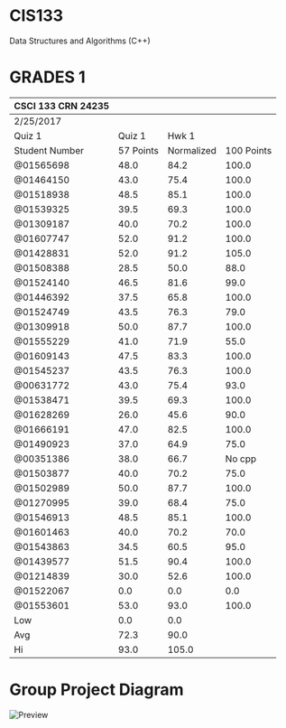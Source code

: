 # CIS133
Data Structures and Algorithms (C++)

# GRADES 1
| CSCI 133 CRN 24235 |           |            |            |
|--------------------|-----------|------------|------------|
| 2/25/2017          |           |            |            |
| Quiz 1             | Quiz 1    | Hwk 1      |            |
| Student Number     | 57 Points | Normalized | 100 Points |
| @01565698          | 48.0      | 84.2       | 100.0      |
| @01464150          | 43.0      | 75.4       | 100.0      |
| @01518938          | 48.5      | 85.1       | 100.0      |
| @01539325          | 39.5      | 69.3       | 100.0      |
| @01309187          | 40.0      | 70.2       | 100.0      |
| @01607747          | 52.0      | 91.2       | 100.0      |
| @01428831          | 52.0      | 91.2       | 105.0      |
| @01508388          | 28.5      | 50.0       | 88.0       |
| @01524140          | 46.5      | 81.6       | 99.0       |
| @01446392          | 37.5      | 65.8       | 100.0      |
| @01524749          | 43.5      | 76.3       | 79.0       |
| @01309918          | 50.0      | 87.7       | 100.0      |
| @01555229          | 41.0      | 71.9       | 55.0       |
| @01609143          | 47.5      | 83.3       | 100.0      |
| @01545237          | 43.5      | 76.3       | 100.0      |
| @00631772          | 43.0      | 75.4       | 93.0       |
| @01538471          | 39.5      | 69.3       | 100.0      |
| @01628269          | 26.0      | 45.6       | 90.0       |
| @01666191          | 47.0      | 82.5       | 100.0      |
| @01490923          | 37.0      | 64.9       | 75.0       |
| @00351386          | 38.0      | 66.7       | No cpp     |
| @01503877          | 40.0      | 70.2       | 75.0       |
| @01502989          | 50.0      | 87.7       | 100.0      |
| @01270995          | 39.0      | 68.4       | 75.0       |
| @01546913          | 48.5      | 85.1       | 100.0      |
| @01601463          | 40.0      | 70.2       | 70.0       |
| @01543863          | 34.5      | 60.5       | 95.0       |
| @01439577          | 51.5      | 90.4       | 100.0      |
| @01214839          | 30.0      | 52.6       | 100.0      |
| @01522067          | 0.0       | 0.0        | 0.0        |
| @01553601          | 53.0      | 93.0       | 100.0      |
| Low                | 0.0       | 0.0        |            |
| Avg                | 72.3      | 90.0       |            |
| Hi                 | 93.0      | 105.0      |            |

# Group Project Diagram

![Preview](https://github.com/rebelskywalker/CIS133/untitledModelactivity3.png)

